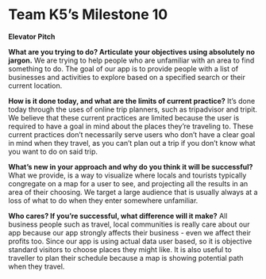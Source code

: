 # Team K5’s Milestone 10

**Elevator Pitch**


**What are you trying to do? Articulate your objectives using absolutely no jargon.**
We are trying to help people who are unfamiliar with an area to find something to do. The goal of our app is to provide people with a list of businesses and activities to explore based on a specified search or their current location. 

**How is it done today, and what are the limits of current practice?**
It’s done today through the uses of online trip planners, such as tripadvisor and tripit.  We believe that these current practices are limited because the user is required to have a goal in mind about the places they’re traveling to. These current practices don’t necessarily serve users who don’t have a clear goal in mind when they travel, as you can’t plan out a trip if you don’t know what you want to do on said trip. 

**What’s new in your approach and why do you think it will be successful?**
What we provide, is a way to visualize where locals and tourists typically congregate on a map for a user to see, and projecting all the results in an area of their choosing.  We target a large audience that is usually always at a  loss of what to do when they enter somewhere unfamiliar.


**Who cares? If you’re successful, what difference will it make?**
All business people such as travel, local communities is really care about our app because our app strongly affects their business - even we affect their profits too. Since our app is using actual data user based, so it is objective standard visitors to choose places they might like. It is also useful to traveller to plan their schedule because a map is showing potential path when they travel.


